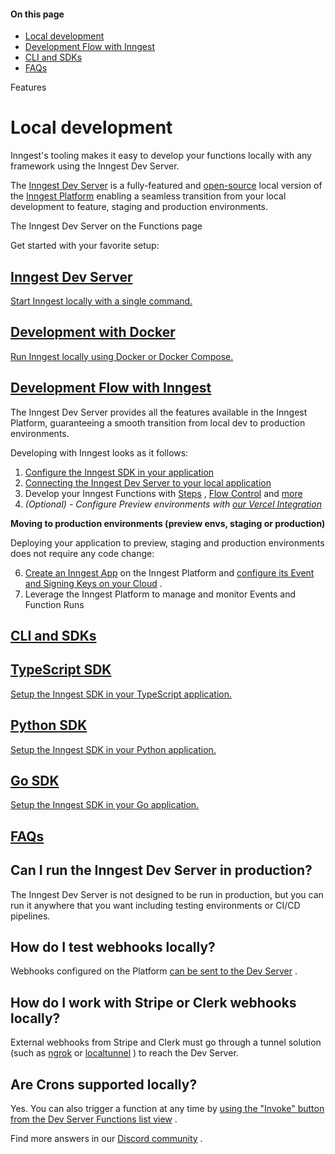#### On this page

- [Local development](\docs\local-development#local-development)
- [Development Flow with Inngest](\docs\local-development#development-flow-with-inngest)
- [CLI and SDKs](\docs\local-development#cli-and-sdks)
- [FAQs](\docs\local-development#faqs)

Features

# Local development

Inngest's tooling makes it easy to develop your functions locally with any framework using the Inngest Dev Server.

The [Inngest Dev Server](\docs\dev-server) is a fully-featured and [open-source](https://github.com/inngest/inngest) local version of the [Inngest Platform](\docs\platform\deployment) enabling a seamless transition from your local development to feature, staging and production environments.

The Inngest Dev Server on the Functions page

<!-- image -->

Get started with your favorite setup:

## [Inngest Dev Server](\docs\dev-server)

[Start Inngest locally with a single command.](\docs\dev-server)

## [Development with Docker](\docs\guides\development-with-docker)

[Run Inngest locally using Docker or Docker Compose.](\docs\guides\development-with-docker)

## [Development Flow with Inngest](\docs\local-development#development-flow-with-inngest)

The Inngest Dev Server provides all the features available in the Inngest Platform, guaranteeing a smooth transition from local dev to production environments.

Developing with Inngest looks as it follows:

1. [Configure the Inngest SDK in your application](\docs\sdk\overview)
2. [Connecting the Inngest Dev Server to your local application](\docs\learn\inngest-functions)
3. Develop your Inngest Functions with [Steps](\docs\learn\inngest-steps) , [Flow Control](\docs\guides\flow-control) and [more](\docs\features\inngest-functions)
4. *(Optional) - Configure Preview environments with* [*our Vercel Integration*](\docs\deploy\vercel)

**Moving to production environments (preview envs, staging or production)**

Deploying your application to preview, staging and production environments does not require any code change:

6. [Create an Inngest App](\docs\apps) on the Inngest Platform and [configure its Event and Signing Keys on your Cloud](\docs\platform\deployment) .
7. Leverage the Inngest Platform to manage and monitor Events and Function Runs

## [CLI and SDKs](\docs\local-development#cli-and-sdks)

## [TypeScript SDK](\docs\reference\typescript)

[Setup the Inngest SDK in your TypeScript application.](\docs\reference\typescript)

## [Python SDK](\docs\reference\python)

[Setup the Inngest SDK in your Python application.](\docs\reference\python)

## [Go SDK](https://pkg.go.dev/github.com/inngest/inngestgo)

[Setup the Inngest SDK in your Go application.](https://pkg.go.dev/github.com/inngest/inngestgo)

## [FAQs](\docs\local-development#faqs)

## Can I run the Inngest Dev Server in production?

The Inngest Dev Server is not designed to be run in production, but you can run it anywhere that you want including testing environments or CI/CD pipelines.

## How do I test webhooks locally?

Webhooks configured on the Platform [can be sent to the Dev Server](\docs\platform\webhooks#local-development) .

## How do I work with Stripe or Clerk webhooks locally?

External webhooks from Stripe and Clerk must go through a tunnel solution (such as [ngrok](https://ngrok.com/) or [localtunnel](https://theboroer.github.io/localtunnel-www/) ) to reach the Dev Server.

## Are Crons supported locally?

Yes. You can also trigger a function at any time by [using the "Invoke" button from the Dev Server Functions list view](\docs\dev-server) .

Find more answers in our [Discord community](\discord) .